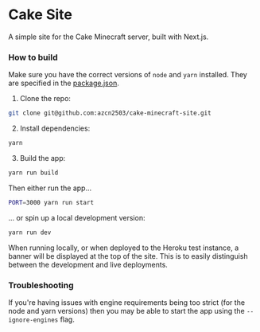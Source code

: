 # Cake Site

A simple site for the Cake Minecraft server, built with Next.js.

### How to build

Make sure you have the correct versions of `node` and `yarn` installed. They are specified in the [package.json](./package.json).

1. Clone the repo:

```bash
git clone git@github.com:azcn2503/cake-minecraft-site.git
```

2. Install dependencies:

```bash
yarn
```

3. Build the app:

```bash
yarn run build
```

Then either run the app...

```bash
PORT=3000 yarn run start
```

... or spin up a local development version:

```bash
yarn run dev
```

When running locally, or when deployed to the Heroku test instance, a banner will be displayed at the top of the site. This is to easily distinguish between the development and live deployments.

### Troubleshooting

If you're having issues with engine requirements being too strict (for the node and yarn versions) then you may be able to start the app using the `--ignore-engines` flag.
